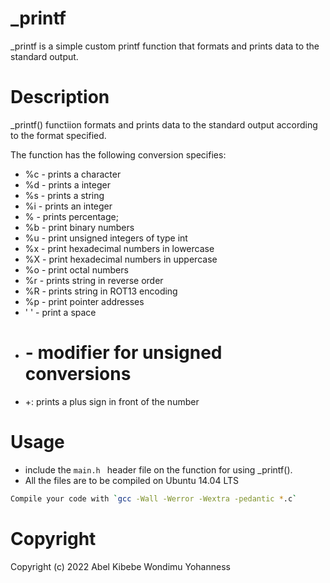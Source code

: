 # \_printf

\_printf is a simple custom printf function that formats and prints data to the standard output.

# Description

\_printf() functiion formats and prints data to the standard output according to the format specified.

The function has the following conversion specifies:

- %c - prints a character
- %d - prints a integer
- %s - prints a string
- %i - prints an integer
- % - prints percentage;
- %b - print binary numbers
- %u - print unsigned integers of type int
- %x - print hexadecimal numbers in lowercase
- %X - print hexadecimal numbers in uppercase
- %o - print octal numbers
- %r - prints string in reverse order
- %R - prints string in ROT13 encoding
- %p - print pointer addresses
- ' ' - print a space
- # - modifier for unsigned conversions
- +: prints a plus sign in front of the number

# Usage

- include the `main.h ` header file on the function for using \_printf().
- All the files are to be compiled on Ubuntu 14.04 LTS

```bash
Compile your code with `gcc -Wall -Werror -Wextra -pedantic *.c`
```

# Copyright

Copyright (c) 2022 Abel Kibebe Wondimu Yohanness
